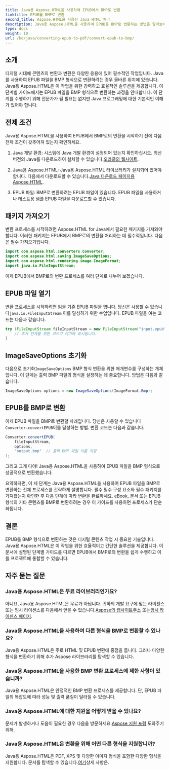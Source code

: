 ```yaml
---
title: Java용 Aspose.HTML을 사용하여 EPUB에서 BMP로 변환
linktitle: EPUB를 BMP로 변환
second_title: Aspose.HTML을 사용한 Java HTML 처리
description: Java용 Aspose.HTML을 사용하여 EPUB를 BMP로 변환하는 방법을 알아보세요. 효율적인 콘텐츠 변환을 위한 단계별 가이드입니다.
type: docs
weight: 10
url: /ko/java/converting-epub-to-pdf/convert-epub-to-bmp/
---
```


## 소개

디지털 시대에 콘텐츠의 변환과 변환은 다양한 응용에 있어 필수적인 작업입니다. Java를 사용하여 EPUB 파일을 BMP 형식으로 변환하려는 경우 올바른 위치에 있습니다. Java용 Aspose.HTML은 이 작업을 위한 강력하고 효율적인 솔루션을 제공합니다. 이 단계별 가이드에서는 EPUB 파일을 BMP 형식으로 변환하는 과정을 안내합니다. 이 단계를 수행하기 위해 전문가가 될 필요는 없지만 Java 프로그래밍에 대한 기본적인 이해가 있어야 합니다.

## 전제 조건

Java용 Aspose.HTML을 사용하여 EPUB에서 BMP로의 변환을 시작하기 전에 다음 전제 조건이 갖추어져 있는지 확인하세요.

1.  Java 개발 환경: 시스템에 Java 개발 환경이 설정되어 있는지 확인하십시오. 최신 버전의 Java를 다운로드하여 설치할 수 있습니다.[오라클의 웹사이트](https://www.oracle.com/java/technologies/javase-downloads.html).

2.  Java용 Aspose.HTML: Java용 Aspose.HTML 라이브러리가 설치되어 있어야 합니다. 다음에서 다운로드할 수 있습니다.[Java 다운로드 페이지용 Aspose.HTML](https://releases.aspose.com/html/java/).

3. EPUB 파일: BMP로 변환하려는 EPUB 파일이 있습니다. EPUB 파일을 사용하거나 테스트용 샘플 EPUB 파일을 다운로드할 수 있습니다.

## 패키지 가져오기

변환 프로세스를 시작하려면 Aspose.HTML for Java에서 필요한 패키지를 가져와야 합니다. 이러한 패키지는 EPUB에서 BMP로의 변환을 처리하는 데 필수적입니다. 다음은 필수 가져오기입니다.

```java
import com.aspose.html.converters.Converter;
import com.aspose.html.saving.ImageSaveOptions;
import com.aspose.html.rendering.image.ImageFormat;
import java.io.FileInputStream;
```

이제 EPUB에서 BMP로의 변환 프로세스를 여러 단계로 나누어 보겠습니다.

## EPUB 파일 열기

 변환 프로세스를 시작하려면 읽을 기존 EPUB 파일을 엽니다. 당신은 사용할 수 있습니다`java.io.FileInputStream` 이를 달성하기 위한 수업입니다. EPUB 파일을 여는 코드는 다음과 같습니다.

```java
try (FileInputStream fileInputStream = new FileInputStream("input.epub")) {
    // 추가 단계를 위한 코드가 여기에 표시됩니다.
}
```

## ImageSaveOptions 초기화

 다음으로 초기화`ImageSaveOptions` BMP 형식 변환을 위한 매개변수를 구성하는 개체입니다. 이 단계는 출력 BMP 파일의 형식을 설정하는 데 중요합니다. 방법은 다음과 같습니다.

```java
ImageSaveOptions options = new ImageSaveOptions(ImageFormat.Bmp);
```

## EPUB를 BMP로 변환

 이제 EPUB 파일을 BMP로 변환할 차례입니다. 당신은 사용할 수 있습니다`Converter.convertEPUB`이를 달성하는 방법. 변환 코드는 다음과 같습니다.

```java
Converter.convertEPUB(
    fileInputStream,
    options,
    "output.bmp"  // 출력 BMP 파일 이름 지정
);
```

그리고 그게 다야! Java용 Aspose.HTML을 사용하여 EPUB 파일을 BMP 형식으로 성공적으로 변환했습니다.

요약하자면, 이 세 단계는 Java용 Aspose.HTML을 사용하여 EPUB 파일을 BMP로 변환하는 전체 프로세스를 간략하게 설명합니다. 필수 필수 구성 요소와 필수 패키지를 가져왔는지 확인한 후 다음 단계에 따라 변환을 완료하세요. eBook, 문서 또는 EPUB 형식의 기타 콘텐츠를 BMP로 변환하려는 경우 이 가이드를 사용하면 프로세스가 단순화됩니다.

## 결론

EPUB를 BMP 형식으로 변환하는 것은 디지털 콘텐츠 작업 시 중요한 기술입니다. Java용 Aspose.HTML은 이 작업을 위한 효율적이고 간단한 솔루션을 제공합니다. 이 문서에 설명된 단계별 가이드를 따르면 EPUB에서 BMP로의 변환을 쉽게 수행하고 이를 프로젝트에 통합할 수 있습니다.

## 자주 묻는 질문

### Java용 Aspose.HTML은 무료 라이브러리인가요?
아니요, Java용 Aspose.HTML은 무료가 아닙니다. 귀하의 개발 요구에 맞는 라이센스 또는 임시 라이센스를 다음에서 얻을 수 있습니다.[Aspose의 웹사이트주소](https://purchase.aspose.com/buy) 또는[임시 라이센스 페이지](https://purchase.aspose.com/temporary-license/).

### Java용 Aspose.HTML을 사용하여 다른 형식을 BMP로 변환할 수 있나요?
Java용 Aspose.HTML은 주로 HTML 및 EPUB 변환에 중점을 둡니다. 그러나 다양한 형식을 변환하기 위해 추가 Aspose 라이브러리를 탐색할 수 있습니다.

### Java용 Aspose.HTML을 사용한 BMP 변환 프로세스에 제한 사항이 있습니까?
Java용 Aspose.HTML은 안정적인 BMP 변환 프로세스를 제공합니다. 단, EPUB 파일의 복잡도에 따라 성능 및 출력 품질이 달라질 수 있습니다.

### Java용 Aspose.HTML에 대한 지원을 어떻게 받을 수 있나요?
 문제가 발생하거나 도움이 필요한 경우 다음을 방문하세요.[Aspose 지원 포럼](https://forum.aspose.com/) 도와주기 위해.

### Java용 Aspose.HTML은 변환을 위해 어떤 다른 형식을 지원합니까?
 Java용 Aspose.HTML은 PDF, XPS 및 다양한 이미지 형식을 포함한 다양한 형식을 지원합니다. 문서를 탐색할 수 있습니다.[여기](https://reference.aspose.com/html/java/)상세 사항은.
